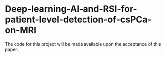 # Deep-learning-AI-and-RSI-for-patient-level-detection-of-csPCa-on-MRI

The code for this project will be made available upon the acceptance of this paper.
